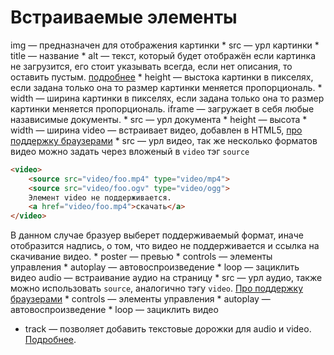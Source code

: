 # Встраиваемые элементы

img — предназначен для отображения картинки
    * src — урл картинки
    * title — название
    * alt — текст, который будет отображён если картинка не загрузится, его стоит указывать всегда, если нет описания, то оставить пустым. [подробнее](http://prgssr.ru/development/alternativnyj-tekst-dlya-izobrazhenij.html)
    * height — выстока картинки в пикселях, если задана только она то размер картинки меняется пропорциональ.
    * width — ширина картинки в пикселях, если задана только она то размер картинки меняется пропорциональ.
iframe — загружает в себя любые назависимые документы.
    * src — урл документа
    * height — высота
    * width — ширина
video — встраивает видео, добавлен в HTML5, [про поддержку браузерами](https://webref.ru/html/video)
    * src — урл видео, так же несколько форматов видео можно задать через вложеный в `video` тэг `source`
```HTML
<video>
    <source src="video/foo.mp4" type="video/mp4">
    <source src="video/foo.ogv" type="video/ogg">
    Элемент video не поддерживается.
    <a href="video/foo.mp4">скачать</a>
</video>
```
В данном случае бразуер выберет поддерживаемый формат, иначе отобразится надпись, о том, что видео не поддерживается и ссылка на скачивание видео.
    * poster — превью
    * controls — элементы управления
    * autoplay — автовоспроизведение
    * loop — зациклить видео
audio — встраивание аудио на страницу
    * src — урл аудио, также можно использовать `source`, аналогично тэгу `video`. [Про поддержку браузерами](https://webref.ru/html/audio)
    * controls — элементы управления
    * autoplay — автовоспроизведение
    * loop — зациклить видео
* track — позволяет добавить текстовые дорожки для audio и video. [Подробнее](https://www.html5rocks.com/en/tutorials/track/basics/).
